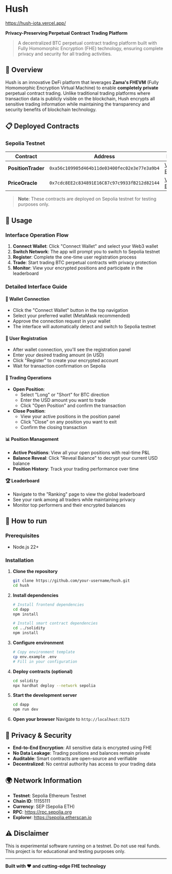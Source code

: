 # Hush

<a href="https://hush-iota.vercel.app/" target="__blank">https://hush-iota.vercel.app/</a>

**Privacy-Preserving Perpetual Contract Trading Platform**

> A decentralized BTC perpetual contract trading platform built with Fully Homomorphic Encryption (FHE) technology, ensuring complete privacy and security for all trading activities.


## 🌟 Overview

Hush is an innovative DeFi platform that leverages **Zama's FHEVM** (Fully Homomorphic Encryption Virtual Machine) to enable **completely private** perpetual contract trading. Unlike traditional trading platforms where transaction data is publicly visible on the blockchain, Hush encrypts all sensitive trading information while maintaining the transparency and security benefits of blockchain technology.




## 📋 Deployed Contracts

### Sepolia Testnet

| Contract | Address | Explorer |
|----------|---------|----------|
| **PositionTrader** | `0xa56c109905d464b11de03400fec02e3e77e3a9b4` | [View on Etherscan](https://sepolia.etherscan.io/address/0xa56c109905d464b11de03400fec02e3e77e3a9b4) |
| **PriceOracle** | `0x7cdc8EE2c834891E16C87c97c9933fB212d82144` | [View on Etherscan](https://sepolia.etherscan.io/address/0x7cdc8EE2c834891E16C87c97c9933fB212d82144) |

> **Note**: These contracts are deployed on Sepolia testnet for testing purposes only. 



## 📖 Usage

### Interface Operation Flow

1. **Connect Wallet**: Click "Connect Wallet" and select your Web3 wallet
2. **Switch Network**: The app will prompt you to switch to Sepolia testnet
3. **Register**: Complete the one-time user registration process
4. **Trade**: Start trading BTC perpetual contracts with privacy protection
5. **Monitor**: View your encrypted positions and participate in the leaderboard

### Detailed Interface Guide

#### 🔗 **Wallet Connection**
- Click the "Connect Wallet" button in the top navigation
- Select your preferred wallet (MetaMask recommended)
- Approve the connection request in your wallet
- The interface will automatically detect and switch to Sepolia testnet

#### 📝 **User Registration**
- After wallet connection, you'll see the registration panel
- Enter your desired trading amount (in USD)
- Click "Register" to create your encrypted account
- Wait for transaction confirmation on Sepolia

#### 💱 **Trading Operations**
- **Open Position**: 
  - Select "Long" or "Short" for BTC direction
  - Enter the USD amount you want to trade
  - Click "Open Position" and confirm the transaction
- **Close Position**:
  - View your active positions in the position panel
  - Click "Close" on any position you want to exit
  - Confirm the closing transaction

#### 📊 **Position Management**
- **Active Positions**: View all your open positions with real-time P&L
- **Balance Reveal**: Click "Reveal Balance" to decrypt your current USD balance
- **Position History**: Track your trading performance over time

#### 🏆 **Leaderboard**
- Navigate to the "Ranking" page to view the global leaderboard
- See your rank among all traders while maintaining privacy
- Monitor top performers and their encrypted balances



## 🚀 How to run

### Prerequisites
- Node.js 22+ 

### Installation

1. **Clone the repository**
   ```bash
   git clone https://github.com/your-username/hush.git
   cd hush
   ```

2. **Install dependencies**
   ```bash
   # Install frontend dependencies
   cd dapp
   npm install

   # Install smart contract dependencies
   cd ../solidity
   npm install
   ```

3. **Configure environment**
   ```bash
   # Copy environment template
   cp env.example .env
   # Fill in your configuration
   ```

4. **Deploy contracts (optional)**
   ```bash
   cd solidity
   npx hardhat deploy --network sepolia
   ```

5. **Start the development server**
   ```bash
   cd dapp
   npm run dev
   ```

6. **Open your browser**
   Navigate to `http://localhost:5173`


## 🔐 Privacy & Security

- **End-to-End Encryption**: All sensitive data is encrypted using FHE
- **No Data Leakage**: Trading positions and balances remain private
- **Auditable**: Smart contracts are open-source and verifiable
- **Decentralized**: No central authority has access to your trading data

## 🌍 Network Information

- **Testnet**: Sepolia Ethereum Testnet
- **Chain ID**: 11155111
- **Currency**: SEP (Sepolia ETH)
- **RPC**: https://rpc.sepolia.org
- **Explorer**: https://sepolia.etherscan.io


## ⚠️ Disclaimer

This is experimental software running on a testnet. Do not use real funds. This project is for educational and testing purposes only.

---

**Built with ❤️ and cutting-edge FHE technology**
